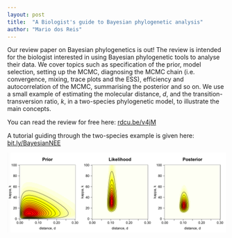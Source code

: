 ```yaml
---
layout: post
title:  "A Biologist's guide to Bayesian phylogenetic analysis"
author: "Mario dos Reis"
---
```

Our review paper on Bayesian phylogenetics is out! The review is intended for the biologist interested in using Bayesian phylogenetic tools to analyse their data. We cover topics such as specification of the prior, model selection, setting up the MCMC, diagnosing the MCMC chain (i.e. convergence, mixing, trace plots and the ESS), efficiency and autocorrelation of the MCMC, summarising the posterior and so on. We use a small example of estimating the molecular distance, _d_, and the transition-transversion ratio, _k_, in a two-species phylogenetic model, to illustrate the main concepts.

You can read the review for free here: [rdcu.be/v4jM](http://rdcu.be/v4jM) 

A tutorial guiding through the two-species example is given here: [bit.ly/BayesianNEE](http://bit.ly/BayesianNEE)

![](/assets/figs/surf.png) 
